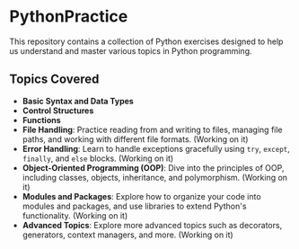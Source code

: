 # PythonPractice
This repository contains a collection of Python exercises designed to help us understand and master various topics in Python programming. 

## Topics Covered

- **Basic Syntax and Data Types**
- **Control Structures**
- **Functions**
- **File Handling**: Practice reading from and writing to files, managing file paths, and working with different file formats. (Working on it)
- **Error Handling**: Learn to handle exceptions gracefully using `try`, `except`, `finally`, and `else` blocks. (Working on it)
- **Object-Oriented Programming (OOP)**: Dive into the principles of OOP, including classes, objects, inheritance, and polymorphism. (Working on it)
- **Modules and Packages**: Explore how to organize your code into modules and packages, and use libraries to extend Python's functionality. (Working on it)
- **Advanced Topics**: Explore more advanced topics such as decorators, generators, context managers, and more. (Working on it)
